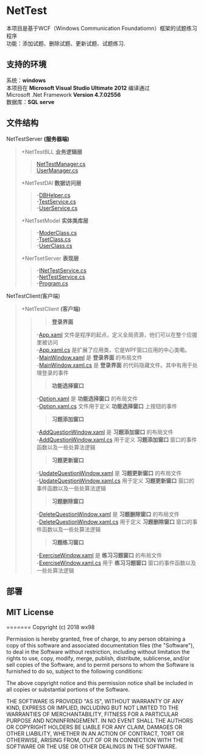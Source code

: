 # NetTest
本项目是基于WCF（Windows Communication Foundatiomn）框架的试题练习程序   
功能：添加试题、删除试题、更新试题、试题练习.
## 支持的环境
系统：__windows__   
本项目在  __Microsoft Visual Studio Ultimate 2012__  编译通过   
Microsoft .Net Framework __Version 4.7.02556__    
数据库：__SQL serve__


## 文件结构
NetTestServer __(服务器端)__   
>+NetTestBLL __业务逻辑层__   
>>[NetTestManager.cs](/NetTestServer/NetTestBLL/TestManager.cs)    
>>[UserManager.cs](/NetTestServer/NetTestBLL/UserManager.cs)   
>
>+NetTestDAl __数据访问层__   
>>-[DBHelper.cs](/NetTestServer/NetTestDAL/DBHelper.cs)   
>>-[TestService.cs](/NetTestServer/NetTestDAL/TestService.cs)      
>>-[UserService.cs](/NetTestServer/NetTestDAL/UserService.cs)   
>
>+NetTsetModel __实体类库层__   
>>-[ModerClass.cs](/NetTestServer/NetTestModel/ModelClass.cs)   
>>-[TsetClass.cs](/NetTestServer/NetTestModel/TestClass.cs)   
>>-[UserClass.cs](/NetTestServer/NetTestModel/UserClass.cs)   
>
>+NerTsetServer   __表现层__   
>>-[INetTestService.cs](/NetTestServer/NetTestServer/INetTestService.cs)   
>>-[NetTestService.cs](/NetTestServer/NetTestServer/NetTestService.cs)    
>>-[Program.cs](/NetTestServer/NetTestServer/Program.cs)   

NetTestClient(客户端)   
>+NetTestClient __(客户端)__    
>>>__登录界面__
>>
>>-[App.xaml](/NetTestClient/NetTestClient/App.xaml) 文件是程序的起点，定义全局资源，他们可以在整个应援里被访问   
>>-[App.xaml.cs](/NetTestClient/NetTestClient/App.xaml.cs) 是扩展了应用类，它是WPF窗口应用的中心类嘞。   
>>-[MainWindow.xaml](/NetTestClient/NetTestClient/MainWindow.xaml) 是 __登录界面__ 的布局文件   
>>-[MainWindow.xaml.cs](/NetTestClient/NetTestClient/MainWindow.xaml.cs) 是 __登录界面__ 的代码隐藏文件。其中有用于处理登录的事件    
>>>__功能选择窗口__
>>
>>-[Option.xaml](/NetTestClient/NetTestClient/Option.xaml) 是 __功能选择窗口__ 的布局文件    
>>-[Option.xaml.cs](/NetTestClient/NetTestClient/Option.xaml.cs) 文件用于定义 __功能选择窗口__ 上按钮的事件   
>>>__习题添加窗口__
>>
>>-[AddQuestionWindow.xaml](/NetTestClient/NetTestClient/AddQuestionWindow.xaml) 是 __习题添加窗口__ 的布局文件    
>>-[AddQuestionWindow.xaml.cs](/NetTestClient/NetTestClient/AddQuestionWindow.xaml.cs) 用于定义 __习题添加窗口__  窗口的事件函数以及一些处算法逻辑
>>>__习题更新窗口__
>>
>>-[UpdateQuestionWindow.xaml](/NetTestClient/NetTestClient/UpdateQuestionWindow.xaml) 是 __习题更新窗口__ 的布局文件     
>>-[UpdateQuestionWindow.xaml.cs](/NetTestClient/NetTestClient/UpdateQuestionWindow.xaml.cs)  用于定义 __习题更新窗口__  窗口的事件函数以及一些处算法逻辑   
>>>__习题删除窗口__   
>>
>>-[DeleteQuestionWindow.xaml](/NetTestClient/NetTestClient/DeleteQuestionWindow.xaml) 是 __习题删除窗口__ 的布局文件   
>>-[DeleteQuestionWindow.xaml.cs](/NetTestClient/NetTestClient/DeleteQuestionWindow.xaml.cs) 用于定义 __习题删除窗口__  窗口的事件函数以及一些处算法逻辑     
>>>__习题练习窗口__   
>>
>>-[ExerciseWindow.xaml](/NetTestClient/NetTestClient/ExerciseWindow.xaml) 是 __练习习题窗口__ 的布局文件     
>>-[ExerciseWindow.xaml.cs](/NetTestClient/NetTestClient/ExerciseWindow.xaml.cs) 用于 __练习习题窗口__ 窗口的事件函数以及一些处算法逻辑     

## 部署

## MIT License
=======
Copyright (c) 2018 wx98

Permission is hereby granted, free of charge, to any person obtaining a copy
of this software and associated documentation files (the "Software"), to deal
in the Software without restriction, including without limitation the rights
to use, copy, modify, merge, publish, distribute, sublicense, and/or sell
copies of the Software, and to permit persons to whom the Software is
furnished to do so, subject to the following conditions:

The above copyright notice and this permission notice shall be included in all
copies or substantial portions of the Software.

THE SOFTWARE IS PROVIDED "AS IS", WITHOUT WARRANTY OF ANY KIND, EXPRESS OR
IMPLIED, INCLUDING BUT NOT LIMITED TO THE WARRANTIES OF MERCHANTABILITY,
FITNESS FOR A PARTICULAR PURPOSE AND NONINFRINGEMENT. IN NO EVENT SHALL THE
AUTHORS OR COPYRIGHT HOLDERS BE LIABLE FOR ANY CLAIM, DAMAGES OR OTHER
LIABILITY, WHETHER IN AN ACTION OF CONTRACT, TORT OR OTHERWISE, ARISING FROM,
OUT OF OR IN CONNECTION WITH THE SOFTWARE OR THE USE OR OTHER DEALINGS IN THE
SOFTWARE.
